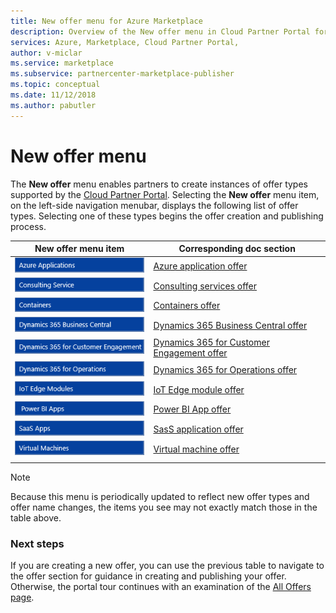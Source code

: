 ```yaml
---
title: New offer menu for Azure Marketplace
description: Overview of the New offer menu in Cloud Partner Portal for Azure Marketplace.
services: Azure, Marketplace, Cloud Partner Portal, 
author: v-miclar
ms.service: marketplace
ms.subservice: partnercenter-marketplace-publisher
ms.topic: conceptual
ms.date: 11/12/2018
ms.author: pabutler
---
```


# New offer menu

The **New offer** menu enables partners to create instances of offer types supported by the [Cloud Partner Portal](https://cloudpartner.azure.com).  Selecting the **New offer** menu item, on the left-side navigation menubar, displays the following list of offer types.  Selecting one of these types begins the offer creation and publishing process.

|    **New offer menu item**     |     **Corresponding doc section**                       |
|    -----------------------     |     -----------------------------                       |
| ![Azure applications menu item](./media/new-offer-menu1.png) |  [Azure application offer](../azure-applications/cpp-azure-app-offer.md) |
| ![Consulting services menu item](./media/new-offer-menu2.png) | [Consulting services offer](./../../cloud-partner-portal-orig/cloud-partner-portal-consulting-services-publishing-offer.md) |
| ![Containers menu item](./media/new-offer-menu3.png) | [Containers offer](./../containers/cpp-containers-offer.md) |
| ![Dynamics 365 Business Central menu item](./media/new-offer-menu4.png) | [Dynamics 365 Business Central offer](./../../cloud-partner-portal-orig/cpp-business-central-offer.md) |
| ![Dynamics 365 for Customer Engagement menu item](./media/new-offer-menu5.png) | [Dynamics 365 for Customer Engagement offer](./../../cloud-partner-portal-orig/cpp-customer-engagement-offer.md) |
| ![Dynamics 365 for Operations menu item](./media/new-offer-menu6.png) | [Dynamics 365 for Operations offer](./../../cloud-partner-portal-orig/cpp-dynamics-365-operations-offer.md) |
| ![IoT Edge modules menu item](./media/new-offer-menu7.png) | [IoT Edge module offer](./../iot-edge-module/cpp-offer-process-parts.md) |
| ![Power BI App menu item](./media/new-offer-pbi.png)   |  [Power BI App offer](../power-bi/cpp-power-bi-offer.md)  |
| ![ SasS applications menu item](./media/new-offer-menu8.png) | [SasS application offer](../saas-app/cpp-saas-offer.md) |
| ![ Virtual machines menu item](./media/new-offer-menu9.png) | [Virtual machine offer](./../virtual-machine/cpp-virtual-machine-offer.md) |
|  |  |

> [!NOTE]
> Because this menu is periodically updated to reflect new offer types and offer name changes, the items you see may not exactly match those in the table above.


### Next steps

If you are creating a new offer, you can use the previous table to navigate to the offer section for guidance in creating and publishing your offer.  Otherwise, the portal tour continues with an examination of the [All Offers page](./cpp-all-offers-page.md).
